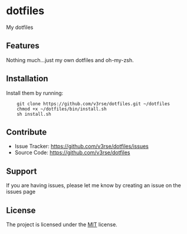 dotfiles
========

My dotfiles

Features
--------
Nothing much...just my own dotfiles and oh-my-zsh.

Installation
------------

Install them  by running:

```
    git clone https://github.com/v3rse/dotfiles.git ~/dotfiles
    chmod +x ~/dotfiles/bin/install.sh
    sh install.sh
```
Contribute
----------

- Issue Tracker: https://github.com/v3rse/dotfiles/issues
- Source Code: https://github.com/v3rse/dotfiles

Support
-------

If you are having issues, please let me know by creating an issue on the issues page

License
-------

The project is licensed under the [MIT](LICENSE) license.
